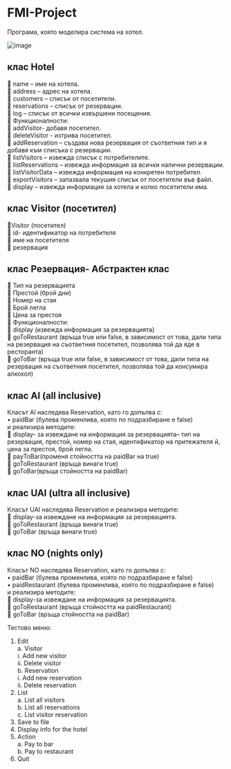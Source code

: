 # FMI-Project 
Програма, която моделира система на хотел.

![image](https://user-images.githubusercontent.com/93201913/173634014-2905b47f-8d9f-4f92-a852-dd787b73e0b4.png)

## клас Hotel
 name – име на хотела.  
 address – адрес на хотела.  
 customers – списък от посетители.  
 reservations – списък от резервации.  
 log – списък от всички извършени посещения.  
	Функционалности:  
 addVisitor- добавя посетител.  
 deleteVisitor - изтрива посетител.  
 addReservation – създава нова резервация от съответния тип и я добавя към списъка с резервации.  
 listVisitors – извежда списък с потребителите.  
 listReservations – извежда информация за всички налични резервации.  
 listVisitorData – извежда информация на конкретен потребител.  
 exportVisitors – запазвала текушия списък от посетители във файл.  
 display – извежда информация за хотела и колко посетители имa.  

## клас Visitor (посетител)  
Visitor (посетител)  
 id- идентификатор на потребителя  
 име на посетителя  
 резервация  

## клас Резервация- Абстрактен клас  
	Тип на резервацията  
	Престой (брой дни)  
	Номер на стая  
	Брой легла  
	Цена за престоя  
	Функционалности:  
	display (извежда информация за резервацията)  
	goToRestaurant (връща true или false, в зависимост от това, дали типа на резервация на съответния посетител, позволява той да яде в ресторанта)  
	goToBar (връща true или false, в зависимост от това, дали типа на резервация на съответния посетител, позволява той да консумира алкохол)  

## клас AI (all inclusive)  
Класът AI наследява Reservation, като го допълва с:  
•	paidBar (булева променлива, която по подразбиране е false)  
и реализира методите:  
	display- за извеждане на информация за резервацията– тип на резервация, престой, номер на стая, идентификатор на притежателя й, цена за престоя, брой легла.  
	payToBar(променя стойността на paidBar на true)  
	goToRestaurant (връща винаги true)  
	goToBar(връща стойността на paidBar)   

## клас	UAI (ultra all inclusive)  
Класът UAI наследява Reservation и реализира методите:  
	display-за извеждане на информация за резервацията.  
	goToRestaurant (връща винаги true)  
	goToBar (връща винаги true)  

## клас	NO (nights only)  
Класът NO наследява Reservation, като го допълва с:  
•	paidBar (булева променлива, която по подразбиране е false)  
•	paidRestaurant (булева променлива, която по подразбиране е false)  
и реализира методите:  
	display-за извеждане на информация за резервацията.  
	goToRestaurant (връща стойността на paidRestaurant)  
	goToBar (връща стойността на paidBar)  

Тестово меню:  
1.  Edit  
a. Visitor  
    i. Add new visitor  
    ii. Delete visitor  
b. Reservation  
     i. Add new reservation  
     ii. Delete reservation  
2.  List  
      a. List all visitors  
      b. List all reservations  
      c. List visitor reservation  
3.   Save to file  
4.	Display info for the hotel  
5.	Action  
a. Pay to bar  
b. Pay to restaurant  
6.	Quit  
